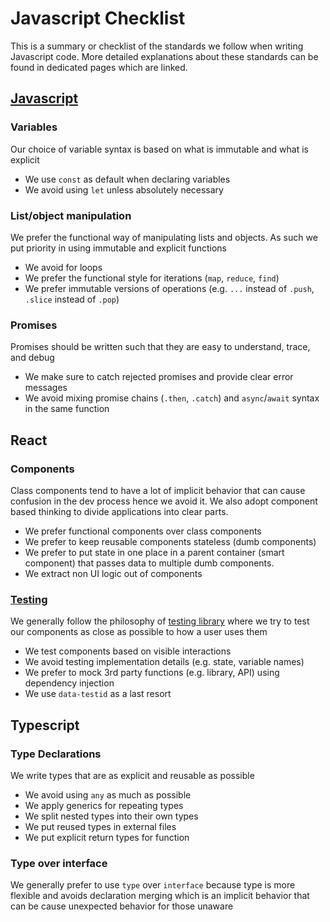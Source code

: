 # Javascript Checklist

This is a summary or checklist of the standards we follow when writing Javascript code. More detailed explanations about these standards can be found in dedicated pages which are linked.

## [Javascript](/standards/javascript/javascript-guidelines.md)

### Variables
Our choice of variable syntax is based on what is immutable and what is explicit
- We use `const` as default when declaring variables
- We avoid using `let` unless absolutely necessary

### List/object manipulation
We prefer the functional way of manipulating lists and objects. As such we put priority in using immutable and explicit functions
- We avoid for loops
- We prefer the functional style for iterations (`map`, `reduce`, `find`)
- We prefer immutable versions of operations (e.g. `...` instead of `.push`, `.slice` instead of `.pop`)

### Promises
Promises should be written such that they are easy to understand, trace, and debug
- We make sure to catch rejected promises and provide clear error messages
- We avoid mixing promise chains (`.then`, `.catch`) and `async`/`await` syntax in the same function

## React

### Components
Class components tend to have a lot of implicit behavior that can cause confusion in the dev process hence we avoid it. We also adopt component based thinking to divide applications into clear parts.
- We prefer functional components over class components
- We prefer to keep reusable components stateless (dumb components)
- We prefer to put state in one place in a parent container (smart component) that passes data to multiple dumb components.
- We extract non UI logic out of components

### [Testing](/standards/tests/react-testing-guidelines.md)
We generally follow the philosophy of [testing library](https://testing-library.com/) where we try to test our components as close as possible to how a user uses them
- We test components based on visible interactions
- We avoid testing implementation details (e.g. state, variable names)
- We prefer to mock 3rd party functions (e.g. library, API) using dependency injection
- We use `data-testid` as a last resort

## Typescript

### Type Declarations
We write types that are as explicit and reusable as possible
- We avoid using `any` as much as possible
- We apply generics for repeating types
- We split nested types into their own types
- We put reused types in external files
- We put explicit return types for function

### Type over interface
We generally prefer to use `type` over `interface` because type is more flexible and avoids declaration merging which is an implicit behavior that can be cause unexpected behavior for those unaware
